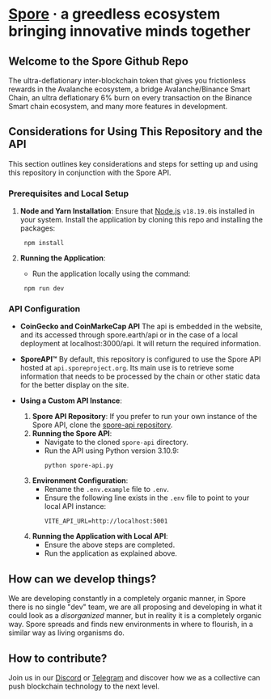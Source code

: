 # [Spore][Spore] &middot; a greedless ecosystem bringing innovative minds together

## Welcome to the Spore Github Repo

The ultra-deflationary inter-blockchain token that gives you frictionless rewards in the Avalanche ecosystem, a bridge Avalanche/Binance Smart Chain, an ultra deflationary 6% burn on every transaction on the Binance Smart chain ecosystem, and many more features in development.
  
## Considerations for Using This Repository and the API

This section outlines key considerations and steps for setting up and using this repository in conjunction with the Spore API.

### Prerequisites and Local Setup

1. **Node and Yarn Installation**: Ensure that [Node.js](https://nodejs.org/) `v18.19.0`is installed in your system. Install the application by cloning this repo and installing the packages:
    ```
     npm install
    ```

2. **Running the Application**:
   - Run the application locally using the command:
    ```
     npm run dev
    ```

### API Configuration

- **CoinGecko and CoinMarkeCap API** The api is embedded in the website, and its accessed through spore.earth/api or in the case of a local deployment at localhost:3000/api. It will return the required information.

- **SporeAPI™** By default, this repository is configured to use the Spore API hosted at `api.sporeproject.org`. Its main use is to retrieve some information that needs to be processed by the chain or other static data for the better display on the site.

- **Using a Custom API Instance**:
  1. **Spore API Repository**: If you prefer to run your own instance of the Spore API, clone the [spore-api repository](https://github.com/sporeproject/spore-api).
  2. **Running the Spore API**:
     - Navigate to the cloned `spore-api` directory.
     - Run the API using Python version 3.10.9:
       ```
       python spore-api.py
       ```
  3. **Environment Configuration**:
     - Rename the `.env.example` file to `.env`.
     - Ensure the following line exists in the `.env` file to point to your local API instance:
       ```
       VITE_API_URL=http://localhost:5001
       ```
  4. **Running the Application with Local API**:
     - Ensure the above steps are completed.
     - Run the application as explained above.


## How can we develop things?

We are developing constantly in a completely organic manner, in Spore there is no single "dev" team, we are all proposing and developing in what it could look as a *disorganized* manner, but in reality it is a completely organic way. Spore spreads and finds new environments in where to flourish, in a similar way as living organisms do.

## How to contribute?

Join us in our [Discord][Discord] or [Telegram][Telegram] and discover how we as a collective can push blockchain technology to the next level.

[Discord]: https://discord.gg/n5P7n7DBhh
[Spore]: https://spore.earth
[Telegram]: https://t.me/sporeproject

